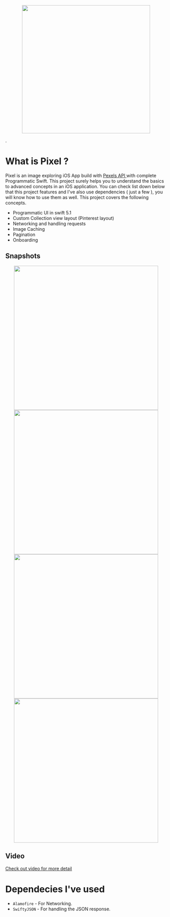 <p align="center"><img src="https://imgur.com/0NaZYmT.png" width="400"></p>.

# What is Pixel ?
Pixel is an image exploring iOS App build with <a href="https://www.pexels.com/api/"> Pexels API </a> with complete Programmatic Swift. This project surely helps you to understand the basics to advanced concepts in an iOS application. You can check list down below that this project features and I've also use dependencies ( just a few ), you will know how to use them as well. This project covers the following concepts.

- Programmatic UI in swift 5.1
- Custom Collection view layout (Pinterest layout)
- Networking and handling requests
- Image Caching
- Pagination
- Onboarding

## Snapshots
<p align="center"><img src="https://imgur.com/ycStAmm.png" height="450"> <img src="https://imgur.com/7qbivs3.png" height="450"> <img src="https://imgur.com/H3Vp3Tl.png" height="450"> <img src="https://imgur.com/weNgE9i.png" height="450"></p>

## Video
<a href="https://youtu.be/vYJU7SsQnmA">Check out video for more detail</a>

# Dependecies I've used
- `Alamofire` - For Networking.
- `SwiftyJSON` - For handling the JSON response.
